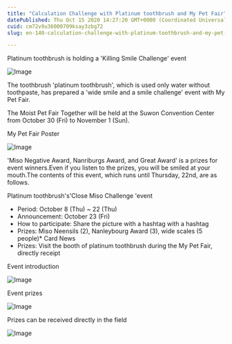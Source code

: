```yaml
---
title: "Calculation Challenge with Platinum toothbrush and My Pet Fair"
datePublished: Thu Oct 15 2020 14:27:20 GMT+0000 (Coordinated Universal Time)
cuid: cm72v9u36000709ksay3zbg72
slug: en-140-calculation-challenge-with-platinum-toothbrush-and-my-pet-fair

---
```



Platinum toothbrush is holding a 'Killing Smile Challenge' event

![Image](https://cdn.hashnode.com/res/hashnode/image/upload/v1739422535461/55bcfb77-9d15-4641-8c4c-9f445541ad4e.jpeg)

The toothbrush 'platinum toothbrush', which is used only water without toothpaste, has prepared a 'wide smile and a smile challenge' event with My Pet Fair.

The Moist Pet Fair Together will be held at the Suwon Convention Center from October 30 (Fri) to November 1 (Sun).

My Pet Fair Poster

![Image](https://cdn.hashnode.com/res/hashnode/image/upload/v1739422537866/d120a9fd-47b7-4e15-812a-94f0b7d942f3.jpeg)

'Miso Negative Award, Nanriburgs Award, and Great Award' is a prizes for event winners.Even if you listen to the prizes, you will be smiled at your mouth.The contents of this event, which runs until Thursday, 22nd, are as follows.

Platinum toothbrush's'Close Miso Challenge 'event

- Period: October 8 (Thu) ~ 22 (Thu)
- Announcement: October 23 (Fri)
- How to participate: Share the picture with a hashtag with a hashtag
- Prizes: Miso Neensils (2), Nanleybourg Award (3), wide scales (5 people)* Card News
- Prizes: Visit the booth of platinum toothbrush during the My Pet Fair, directly receipt

Event introduction

![Image](https://cdn.hashnode.com/res/hashnode/image/upload/v1739422540187/4ec3dd22-8b04-4237-bab5-5c703f60d709.jpeg)

Event prizes

![Image](https://cdn.hashnode.com/res/hashnode/image/upload/v1739422541879/1fd144f2-7be9-4ea2-bdfd-1ce96feb50b4.jpeg)

Prizes can be received directly in the field

![Image](https://cdn.hashnode.com/res/hashnode/image/upload/v1739422543941/76dc2564-c2cb-4743-8c09-1445551df915.jpeg)